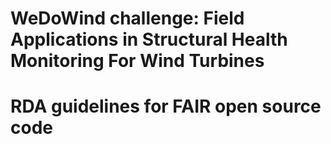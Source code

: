 # WeDoWind challenge: Field Applications in Structural Health Monitoring For Wind Turbines




# RDA guidelines for FAIR open source code
